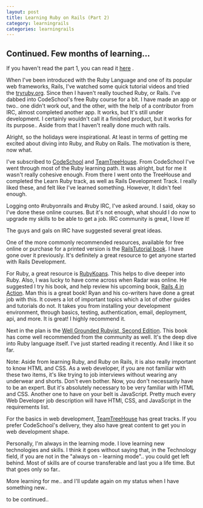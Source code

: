```yaml
---
layout: post
title: Learning Ruby on Rails (Part 2)
category: learningrails
categories: learningrails
---
```


Continued. Few months of learning...
---

If you haven't read the part 1, you can read it [here](http://i5okie.github.io/learningrails/RailsLearningPath/) .

When I've been introduced with the Ruby Language and one of its popular web frameworks, Rails, I've watched some quick tutorial videos and tried the [tryruby.org](http://tryruby.org/levels/1/challenges/0).
Since then I haven't really touched Ruby, or Rails. I've dabbed into CodeSchool's free Ruby course for a bit. I have made an app or two.. one didn't work out, and the other, with the help of a contributor from IRC, almost completed another app. It works, but It's still under development. I certainly wouldn't call it a finished product, but it works for its purpose.. Aside from that I haven't really done much with rails.

Alright, so the holidays were inspirational. At least in terms of getting me excited about diving into Ruby, and Ruby on Rails. The motivation is there, now what.

I've subscribed to [CodeSchool](https://www.codeschool.com/) and [TeamTreeHouse](https://teamtreehouse.com/home). From CodeSchool I've went through most of the Ruby learning path. It was alright, but for me it wasn't really cohesive enough. From there I went onto the TreeHouse and completed the Learn Ruby track, as well as Rails Development Track. I really liked these, and felt like I've learned something. However, It didn't feel enough.

Logging onto #rubyonrails and #ruby IRC, I've asked around. I said, okay so I've done these online courses. But it's not enough, what should I do now to upgrade my skills to be able to get a job. IRC community is great, I love it!

The guys and gals on IRC have suggested several great ideas.

One of the more commonly recommended resources, available for free online or purchase for a printed version is the [RailsTutorial book](https://www.railstutorial.org/). I have gone over it previously.
It's definitely a great resource to get anyone started with Rails Development.

For Ruby, a great resource is [RubyKoans](http://rubykoans.com/). This helps to dive deeper into Ruby. Also, I was lucky to have come across when Radar was online. He suggested I try his book, and help review his upcoming book, [Rails 4 in Action](http://www.manning.com/bigg2/).
Man this is a great book! Ryan and his co-writers have done a great job with this. It covers a lot of important topics which a lot of other guides and tutorials do not. It takes you from installing your development environment, through basics, testing, authentication, email, deployment, api, and more. It is great! I highly recommend it.

Next in the plan is the [Well Grounded Rubyist, Second Edition](http://www.manning.com/black3/). This book has come well recommended from the community as well. It's the deep dive into Ruby language itself. I've just started reading it recently. And I like it so far.

Note: Aside from learning Ruby, and Ruby on Rails, it is also really important to know HTML and CSS. As a web developer, if you are not familiar with these two items, it's like trying to job interviews without wearing any underwear and shorts. Don't even bother. Now, you don't necessarily have to be an expert. But it's absolutely necessary to be very familiar with HTML and CSS. Another one to have on your belt is JavaScript. Pretty much every Web Developer job description will have HTMl, CSS, and JavaScript in the requirements list.

For the basics in web development, [TeamTreeHouse](https://teamtreehouse.com/home) has great tracks. If you prefer CodeSchool's delivery, they also have great content to get you in web development shape.


Personally, I'm always in the learning mode. I love learning new technologies and skills. I think it goes without saying that, in the Technology field, if you are not in the "always on - learning mode".. you could get left behind. Most of skills are of course transferable and last you a life time. But that goes only so far..


More learning for me.. and I'll update again on my status when I have something new..


to be continued..
